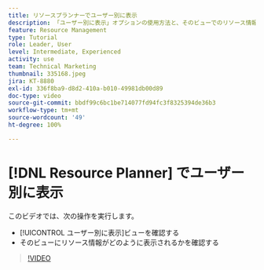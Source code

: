 ```yaml
---
title: リソースプランナーでユーザー別に表示
description: 「ユーザー別に表示」オプションの使用方法と、そのビューでのリソース情報を表示する方法について説明します。
feature: Resource Management
type: Tutorial
role: Leader, User
level: Intermediate, Experienced
activity: use
team: Technical Marketing
thumbnail: 335168.jpeg
jira: KT-8880
exl-id: 336f8ba9-d8d2-410a-b010-49981db00d89
doc-type: video
source-git-commit: bbdf99c6bc1be714077fd94fc3f8325394de36b3
workflow-type: tm+mt
source-wordcount: '49'
ht-degree: 100%

---
```


# [!DNL Resource Planner] でユーザー別に表示

このビデオでは、次の操作を実行します。

* [!UICONTROL ユーザー別に表示]ビューを確認する
* そのビューにリソース情報がどのように表示されるかを確認する


>[!VIDEO](https://video.tv.adobe.com/v/335168/?quality=12&learn=on&enablevpops=1)
